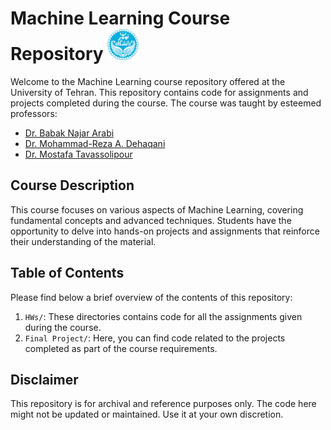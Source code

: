 # Machine Learning Course Repository <img src="University_of_Tehran_logo.svg.png" alt="Machine Learning" width="50">



Welcome to the Machine Learning course repository offered at the University of Tehran. This repository contains code for assignments and projects completed during the course. The course was taught by esteemed professors:

- [Dr. Babak Najar Arabi](https://scholar.google.com/citations?user=FTcata0AAAAJ&hl=en)
- [Dr. Mohammad-Reza A. Dehaqani](https://scholar.google.com/citations?user=HuMGDxIAAAAJ&hl=en)
- [Dr. Mostafa Tavassolipour](https://scholar.google.com/citations?user=oVAT1lYAAAAJ&hl=en)

## Course Description

This course focuses on various aspects of Machine Learning, covering fundamental concepts and advanced techniques. Students have the opportunity to delve into hands-on projects and assignments that reinforce their understanding of the material.

## Table of Contents

Please find below a brief overview of the contents of this repository:

1. `HWs/`: These directories contains code for all the assignments given during the course.
2. `Final Project/`: Here, you can find code related to the projects completed as part of the course requirements.

## Disclaimer

This repository is for archival and reference purposes only. The code here might not be updated or maintained. Use it at your own discretion.

